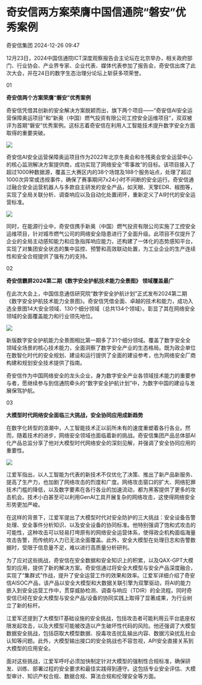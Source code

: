 #  奇安信两方案荣膺中国信通院“磐安”优秀案例   
 奇安信集团   2024-12-26 09:47  
  
12月23日，2024中国信通院ICT深度观察报告会主论坛在北京举办，相关政府部门、行业协会、产业界专家、企业代表、媒体代表参加了报告会，奇安信出席了此次大会，并在24日的数字生态治理分论坛上斩获多项荣誉。  
  
01  
  
**奇安信两个方案荣膺“磐安”优秀案例**  
  
奇安信凭借其创新的安全解决方案脱颖而出，旗下两个项目——“奇安信AI安全运营保障奥运项目”和“新奥（中国）燃气投资有限公司工控安全运维项目”，双双被评为首期“磐安”优秀案例。这标志着奇安信在利用人工智能技术提升数字安全方面取得的重要突破。  
  
![](https://mmbiz.qpic.cn/mmbiz_jpg/G3LNmiaOGjaoz7BFehticswJxAKTZrNia2ic0JCsWBZWLjIjUiawWA29f3AIIuXUOerk1jSh17icypso9sicRU8H5ibnvg/640?wx_fmt=jpeg "")  
  
奇安信AI安全运营保障奥运项目作为2022年北京冬奥会和冬残奥会安全运营中心的核心监测解决方案提供商，成功实现了网络安全“零事故”的目标。该项目接入了超过1000种数据源，覆盖三大赛区内的38个场馆及188个服务站点，处理了超过1000次异常或违规事件，确保了赛事期间7x24小时不间断的安全运行。奇安信通过融合安全运营机器人与多款自主研发的安全产品，如天眼、天擎EDR、椒图等，实现了全局关联分析、调查响应以及自动化处置闭环，重新定义了AI时代的安全运营标准。  
  
![](https://mmbiz.qpic.cn/mmbiz_png/G3LNmiaOGjaoz7BFehticswJxAKTZrNia2icQAkeZqOIFd66rSDYh9UszlHRv50LbjeBWtibgBmw7STsica5lbKMsuTw/640?wx_fmt=png&from=appmsg "")  
  
同时，在能源行业中，奇安信携手新奥（中国）燃气投资有限公司实施了工控安全运维项目，针对城市燃气公司的网络安全隐患进行了全面升级。此项目不仅提升了企业的全局主动感知能力和应急指挥响应能力，还构建了一体化的态势感知平台，实现了对集团安全状态的集中监控、预警和高效联动处置，为工业企业的生产连续性和安全合规提供了强有力的支持。  
  
02  
  
**奇安信霸屏2024第二期《数字安全护航技术能力全景图》 领域覆盖最广**  
  
在此次大会上，中国信息通信研究院“数字安全护航计划”正式发布2024第二期《数字安全护航技术能力全景图》。奇安信凭借全面、卓越的技术和能力，成功入选全景图14大安全领域、130个细分领域（总共134个领域）。彰显了其在网络安全领域的全面覆盖能力和行业领先地位。  
  
![](https://mmbiz.qpic.cn/mmbiz_jpg/G3LNmiaOGjaoz7BFehticswJxAKTZrNia2iclrQD9KlO410gPHfmbQt5Hm5IbtFg742BN86ROPdI7WwLg9sCuwIKjg/640?wx_fmt=jpeg&from=appmsg "")  
  
新版数字安全护航能力全景图相比第一期多了31个细分领域。覆盖了数字安全全领域全场景的核心技术能力，全面洞察了数字安全产业的生态格局。既为政企单位在数智化时代的安全规划、建设和运行提供了全面的建设参考，也为网络安全厂商构建和规划安全技术提供了指南。  
  
奇安信作为中国网络安全的龙头企业，身为数字安全产业各领域技术能力的重要参与者，愿继续参与到信通院牵头的“数字安全护航计划”中，为数字中国的建设与发展保驾护航。  
  
03  
  
**大模型时代网络安全面临三大挑战，安全协同应用成新趋势**  
  
在数字化转型的浪潮中，人工智能技术正以前所未有的速度重塑着各行各业。然而，随着技术的进步，网络安全领域也面临着新的挑战。奇安信集团产品总体部AI化产品总监分享了他对大模型时代网络安全的深刻见解，并强调了安全协同应用的重要性。  
  
![](https://mmbiz.qpic.cn/mmbiz_jpg/G3LNmiaOGjaoz7BFehticswJxAKTZrNia2icuerYYt49MGGSzc0kMhWpdwlZ7NpKwo8VDxHSyp5FFtHUicfgt3rNJmA/640?wx_fmt=jpeg&from=appmsg "")  
  
江爱军指出，以人工智能为代表的新技术不仅优化了决策、推出了新产品新服务、提高了生产力，也加剧了网络攻击的烈度和广度。网络攻击窗口的扩大、网络犯罪技术门槛的降低，以及数字要素在各行各业的加速流动，都为黑客提供了更多的攻击机会。技术小白甚至可以利用GenAI工具开展复杂的网络攻击，这使得网络安全形势更加严峻。  
  
在这样的背景下，江爱军提出了大模型时代对安全防护的三大挑战：安全设备告警处理、安全事件分析知识、以及安全设备的协同标准。他特别强调了饱和式攻击的可能性，这种攻击可以轻易打垮原有的网络安全运营体系，使得政企机构面临海量攻击告警，而传统的人力已无法全面覆盖。此外，安全大模型在处理日志和告警数据时，受限于信息量不足，难以进行高质量分析研判。  
  
为了应对这些挑战，奇安信在安全数据和安全知识上的积累，以及QAX-GPT大模型的应用，提供了新的解决方案。奇安信通过将安全大模型与安全产品深度融合，实现了“集群式”作战，提升了安全运营工作的效果和效率。江爱军详细介绍了奇安信AISOC产品，该产品以安全大模型和大数据关联引擎为双擎驱动，将AI的能力嵌入到安全运营工作中，贯穿威胁检测、调查与响应（TDIR）的全流程。同时奇安信已经在安全大模型与安全产品/设备的协同实践上取得了显著成果，为行业树立了新的标杆。  
  
江爱军还提到了大模型IT基础设施的安全挑战，包括攻击者可能利用云平台底座权限发起攻击，以及大模型可能被改造以产生破坏性代码的风险。他还强调了大模型数据安全挑战，包括窃取大模型数据、投毒攻击扰乱输出内容、数据污染扰乱社会认知等问题。此外，大模型输出接口的安全挑战也不容忽视，API安全直接关系到大模型的应用安全。  
  
面对这些挑战，江爱军呼吁必须加快制定针对大模型的强制性合规标准，确保研发、训练、部署过程的安全要求和最佳实践得到遵守。这包括专业安全评估、大模型审计、知识产权合规、数据合规、算法合规和伦理安全等方面。  
  

